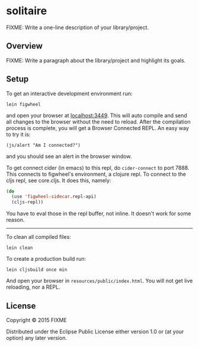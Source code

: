 # solitaire

FIXME: Write a one-line description of your library/project.

## Overview

FIXME: Write a paragraph about the library/project and highlight its goals.

## Setup

To get an interactive development environment run:

    lein figwheel

and open your browser at [localhost:3449](http://localhost:3449/).
This will auto compile and send all changes to the browser without the
need to reload. After the compilation process is complete, you will
get a Browser Connected REPL. An easy way to try it is:

    (js/alert "Am I connected?")

and you should see an alert in the browser window.

To get connect cider (in emacs) to this repl, do `cider-connect` to
port 7888. This connects to figwheel's environment, a clojure repl. To
connect to the cljs repl, see core.cljs. It does this, namely:

```lisp
(do
  (use 'figwheel-sidecar.repl-api)
  (cljs-repl))
```

You have to eval those in the repl buffer, not inline. It doesn't work
for some reason.

---

To clean all compiled files:

    lein clean

To create a production build run:

    lein cljsbuild once min

And open your browser in `resources/public/index.html`. You will not
get live reloading, nor a REPL. 

## License

Copyright © 2015 FIXME

Distributed under the Eclipse Public License either version 1.0 or (at your option) any later version.
